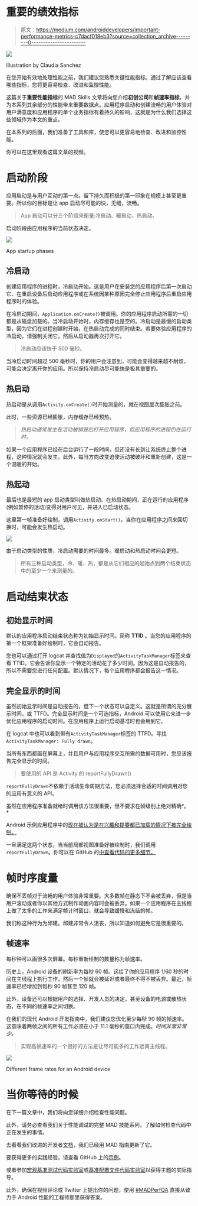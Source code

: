 # 重要的绩效指标

> 原文：<https://medium.com/androiddevelopers/important-performance-metrics-c7dacf018eb3?source=collection_archive---------0----------------------->

![](img/041053fb8512a9ec47c0393a13bd6ca1.png)

Illustration by Claudia Sanchez

在您开始有效地处理性能之前，我们建议您熟悉关键性能指标。通过了解应该查看哪些指标，您将更容易检查、改进和监控性能。

这篇关于**重要性能指标**的 MAD Skills 文章将向您介绍**初创公司**和**帧速率指标**，并为本系列其余部分的性能带来重要数据点。应用程序启动和创建流畅的用户体验对用户满意度和应用程序的单个业务指标有着持久的影响，这就是为什么我们选择这些领域作为本文的重点。

在本系列的后面，我们准备了工具和库，使您可以更容易地检查、改进和监控性能。

你可以在这里观看这篇文章的视频。

# 启动阶段

应用启动是与用户互动的第一点。留下持久而积极的第一印象在规模上甚至更重要。所以你的目标是让 app 启动尽可能的快，无缝，流畅。

> App 启动可以分三个阶段来衡量:冷启动、暖启动、热启动。

启动阶段由应用程序的当前状态决定。

![](img/464aff0d2c08235e7401cdeafabc0c01.png)

App startup phases

## 冷启动

创建应用程序的进程时，冷启动开始。这是用户在安装您的应用程序后第一次启动它、在重启设备后启动应用程序或在系统因某种原因完全停止应用程序后重启应用程序时的体验。

在冷启动期间，`Application.onCreate()`被调用。你的应用程序启动所需的一切都是从磁盘加载的。当冷启动开始时，内存缓存也是空的。冷启动是最慢的启动类型，因为它们在进程创建时开始，在热启动完成的同时结束。若要体验应用程序的冷启动，请强制关闭它，然后从启动器再次打开它。

> 冷启动应该快于 500 毫秒。

当冷启动时间超过 500 毫秒时，你的用户会注意到，可能会变得越来越不耐烦，可能会决定离开你的应用。所以保持冷启动尽可能快是极其重要的。

## 热启动

热启动是从调用`Activity.onCreate()`时开始测量的，就在视图层次膨胀之前。

此时，一些资源已经膨胀，内存缓存已经预热。

> *热启动通常发生在活动被销毁后打开应用程序，但应用程序的进程仍在运行时。*

如果一个应用程序已经在后台运行了一段时间，但还没有长到让系统终止整个进程，这种情况就会发生。此外，每当方向改变迫使活动被破坏和重新创建，这是一个温暖的开始。

## 热起动

最后也是最短的 app 启动类型叫做热启动。在热启动期间，正在运行的应用程序(例如暂停的活动)变得对用户可见，并进入已启动状态。

这里第一帧准备好绘制，调用`Activity.onStart()`。当你在应用程序之间来回切换时，可能会发生热启动。

![](img/9701cde70a9351ffd20bba367b81c578.png)

由于启动类型的性质，冷启动需要的时间最多。暖启动和热启动时间会更短。

> 所有三种启动类型，冷、暖、热，都是从它们相应的起始点到两个结束状态中的至少一个来测量的。

# 启动结束状态

## 初始显示时间

默认的应用程序启动结束状态称为初始显示时间。简称 **TTID** 。当您的应用程序的第一个框架准备好绘制时，它会自动报告。

您也可以通过打开 logcat 并查找值为`Displayed`的`ActivityTaskManager`标签来查看 TTID。它会告诉你显示一个特定的活动花了多少时间。因为这是自动报告的，所以不需要您进行任何配置。默认情况下，每个应用程序都会报告这一情况。

## 完全显示的时间

虽然初始显示时间是自动报告的，但下一个状态可以自定义。这就是所谓的充分展示时间，或 TTFD。完全显示时间是一个可选指标，Android 可以使用它来进一步优化应用程序的启动时间。在应用程序上运行启动基准时也会用到它。

在 logcat 中也可以看到带有`ActivityTaskManager`标签的 TTFD。寻找`ActivityTaskManager: Fully drawn`。

当所有东西都画在屏幕上，并且用户与应用程序交互所需的数据可用时，您应该报告完全显示的时间。

> 要使用的 API 是 Activity 的 reportFullyDrawn()

`reportFullyDrawn`不依赖于活动生命周期方法，您必须选择合适的时间调用对您的应用有意义的 API。

虽然在应用程序准备就绪时调用该方法很重要，但不要求在帧级别上绝对精确*。*

Android 示例应用程序中的[现在被认为是在兴趣和提要都已加载的情况下被完全绘制。](http://github.com/android/nowinandroid)

一旦满足这两个状态，当当前局部视图准备好被绘制时，我们调用`reportFullyDrawn`。你可以在 GitHub 的[中查看代码的更多细节。](https://github.com/android/nowinandroid/blob/bc2fc8bb5e07139562a523fa33509d405b98d2b6/feature-foryou/src/main/java/com/google/samples/apps/nowinandroid/feature/foryou/ForYouScreen.kt#L168)

# 帧时序度量

确保不丢帧对于流畅的用户体验非常重要。大多数帧在静态下不会被丢弃，但是当用户滚动或者你以其他方式制作动画内容时会被丢弃。如果一个应用程序在主线程上做了太多的工作来满足帧计时窗口，就会导致缓慢和冻结的帧。

我们称这种行为为邱建。邱建非常令人沮丧，所以知道如何避免它是很重要的。

## 帧速率

每秒钟可以画很多次屏幕。每秒重新绘制的数量称为帧速率。

历史上，Android 设备的刷新率为每秒 60 帧。这给了你的应用程序 1/60 秒的时间在主线程上执行工作，然后一个帧就会被延迟或者最终不得不被丢弃。最近，帧速率已经增加到每秒 90 帧甚至 120 帧。

此外，设备还可以根据用户的选择、开发人员的决定，甚至设备的电源或散热状态，在不同的帧速率之间切换。

在我们的现代 Android 开发指南中，我们建议您优化至少每秒 90 帧的帧速率。这意味着两帧之间的所有工作必须在小于 11.1 毫秒的窗口内完成。*时间非常非常少。*

> 实现高帧速率的一个很好的方法是让尽可能多的工作远离主线程。

![](img/e5925b36b4e2f1701d6838418196c3e5.png)

Different frame rates for an Android device

# 当你等待的时候

在下一篇文章中，我们将向您详细介绍检查性能问题。

此外，请务必查看我们关于性能调试的完整 MAD 技能系列，了解如何检查代码中正在发生的事情。

去看看我们改进的开发者[文档](http://d.android.com/performance)，我们已经用 MAD 指南更新了它。

要获得更多的实践经验，请查看 GitHub 上的[示例](http://github.com/android/performance-samples)。

或者参加[宏观基准测试代码实验室](https://goo.gle/baseline-profiles-codelab)或[基准配置文件代码实验室](https://goo.gle/baseline-profiles-codelab)以获得主题的实际指导。

此外，确保在视频评论或 Twitter 上提出你的问题，使用 [#MADPerfQA](https://twitter.com/search?q=%23MADPerfQA) 直接从致力于 Android 性能的工程师那里获得答案。